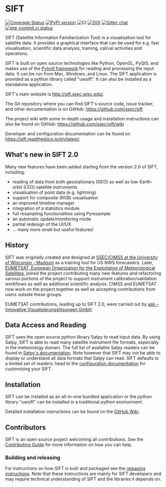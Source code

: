# SIFT

[![Coverage Status](https://coveralls.io/repos/github/ssec/sift/badge.svg)](https://coveralls.io/github/ssec/sift)
[![PyPI version](https://badge.fury.io/py/uwsift.svg)](https://badge.fury.io/py/uwsift)
![CI](https://github.com/ssec/sift/actions/workflows/ci.yaml/badge.svg)
[![DOI](https://zenodo.org/badge/DOI/10.5281/zenodo.2587907.svg)](https://doi.org/10.5281/zenodo.2587907)
[![Gitter chat](https://badges.gitter.im/gitterHQ/gitter.png)](https://gitter.im/gitterHQ/gitter)
[![pre-commit.ci status](https://results.pre-commit.ci/badge/github/ssec/sift/master.svg)](https://results.pre-commit.ci/latest/github/ssec/sift/master)


SIFT (Satellite Information Familiarization Tool) is a visualisation tool
for satellite data. It provides a graphical interface that can be used for
e.g. fast visualisation, scientific data analysis, training, cal/val activities
and operations.

SIFT is built on open source technologies like Python, OpenGL, PyQt5, and
makes use of the [Pytroll framework](https://pytroll.github.io/) for reading
and processing the input data.
It can be run from Mac, Windows, and Linux. The SIFT application is provided as
a python library called "uwsift". It can also be installed as a standalone
application.

SIFT's main website is http://sift.ssec.wisc.edu/.

The Git repository where you can find SIFT's source code, issue tracker, and
other documentation is on GitHub: https://github.com/ssec/sift

The project wiki with some in-depth usage and installation instructions can
also be found on GitHub: https://github.com/ssec/sift/wiki

Developer and configuration documentation can be found on
https://sift.readthedocs.io/en/latest/.

## What's new in SIFT 2.0

Many new features have been added starting from the version 2.0 of SIFT, including:
- reading of data from both geostationary (GEO) as well as low-Earth-orbit (LEO)
  satellite instruments
- visualisation of point data (e.g. lightning)
- support for composite (RGB) visualisation
- an improved timeline manager
- integration of a statistics module
- full resampling functionalities using Pyresample
- an automatic update/monitoring mode
- partial redesign of the UI/UX
- ... many more small but useful features!

## History

SIFT was originally created and designed at [SSEC/CIMSS at the University of
Wisconsin - Madison](https://cimss.ssec.wisc.edu/) as a training tool for US
NWS forecasters. Later, [EUMETSAT, European Organization for the Exploitation
of Meteorological Satellites](https://www.eumetsat.int/),
joined the project contributing many new features and refactoring various
portions of the project to support instrument calibration/validation workflows
as well as additional scientific analysis. CIMSS and EUMETSAT now work on the
project together as well as accepting contributions from users outside these
groups.

EUMETSAT contributions, leading up to SIFT 2.0, were carried out by
[ask – Innovative Visualisierungslösungen GmbH](https://askvisual.de/).

## Data Access and Reading

SIFT uses the open source python library Satpy to read input data. By using
Satpy, SIFT is able to read many satellite instrument file formats,
especially in the meteorology domain. The full list of available Satpy readers
can be found in
[Satpy's documentation](https://satpy.readthedocs.io/en/stable/index.html#id1).
Note however that SIFT may not be able to display or understand all data formats
that Satpy can read.
SIFT defaults to a limited set of readers; head to the
[configuration documentation](https://sift.readthedocs.io/en/latest/configuration/index.html)
for customising your SIFT.

## Installation

SIFT can be installed as an all-in-one bundled application or the python
library "uwsift" can be installed in a traditional python environment.

Detailed installation instructions can be found on the
[GitHub Wiki](https://github.com/ssec/sift/wiki/Installation-Guide).

## Contributors

SIFT is an open source project welcoming all contributions. See the
[Contributing Guide](https://github.com/ssec/sift/wiki/Contributing)
for more information on how you can help.

### Building and releasing

For instructions on how SIFT is built and packaged see the
[releasing instructions](RELEASING.md). Note that these instructions
are mainly for SIFT developers and may require technical understanding of
SIFT and the libraries it depends on.
